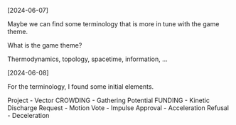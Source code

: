 [2024-06-07]

Maybe we can find some terminology that is more in tune with the game theme.

What is the game theme?

Thermodynamics, topology, spacetime, information, ...

[2024-06-08]

For the terminology, I found some initial elements.

Project - Vector
    CROWDING - Gathering Potential
    FUNDING - Kinetic Discharge
Request - Motion
Vote - Impulse
    Approval - Acceleration
    Refusal - Deceleration
